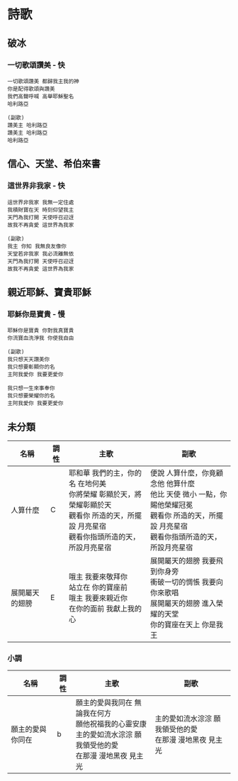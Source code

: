 # 詩歌

## 破冰
### 一切歌頌讚美 - 快
```
一切歌頌讚美 都歸我主我的神
你是配得歌頌與讚美
我們高聲呼喊 高舉耶穌聖名
哈利路亞

(副歌)
讚美主 哈利路亞
讚美主 哈利路亞
哈利路亞
```

## 信心、天堂、希伯來書
### 這世界非我家 - 快
```
這世界非我家 我無一定住處
我積財寶在天 時刻仰望我主
天門為我打開 天使呼召迎迓
故我不再貪愛 這世界為我家

(副歌)
我主 你知 我無良友像你
天堂若非我家 我必流離無依
天門為我打開 天使呼召迎迓
故我不再貪愛 這世界為我家
```

## 親近耶穌、寶貴耶穌
### 耶穌你是寶貴 - 慢
```
耶穌你是寶貴 你對我真寶貴
你流寶血洗淨我 你使我自由

(副歌)
我只想天天讚美你
我只想要彰顯你的名
主阿我愛你 我要更愛你

我只想一生來事奉你
我只想要榮耀你的名
主阿我愛你 我要更愛你
```


## 未分類
|名稱|調性|主歌|副歌|
|---|---|---|---|
|人算什麼|C|耶和華 我們的主，你的名 在地何美<br>你將榮耀 彰顯於天，將榮耀彰顯於天<br>觀看你 所造的天，所擺設 月亮星宿<br>觀看你指頭所造的天，所設月亮星宿|便說 人算什麼，你竟顧念他 他算什麼<br>他比 天使 微小 一點，你賜他榮耀冠冕<br>觀看你 所造的天，所擺設 月亮星宿<br>觀看你指頭所造的天，所設月亮星宿|
|展開屬天的翅膀|E|哦主 我要來敬拜你<br>站立在 你的寶座前<br>哦主 我要來親近你<br>在你的面前 我獻上我的心|展開屬天的翅膀 我要飛到你身旁<br>衝破一切的惆悵 我要向你來歌唱<br>展開屬天的翅膀 進入榮耀的天堂<br>你的寶座在天上 你是我王|

### 小調

|名稱|調性|主歌|副歌|
|---|---|---|---|
|願主的愛與你同在|b|願主的愛與我同在 無論我在何方<br>願他祝福我的心靈安康<br>主的愛如流水淙淙 願我領受他的愛<br>在那漫 漫地黑夜 見主光|主的愛如流水淙淙 願我領受他的愛<br>在那漫 漫地黑夜 見主光|
